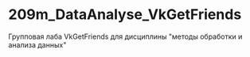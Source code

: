 # 209m_DataAnalyse_VkGetFriends
Групповая лаба VkGetFriends для дисциплины "методы обработки и анализа данных"
